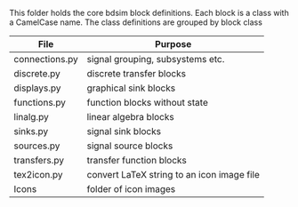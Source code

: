 This folder holds the core bdsim block definitions.
Each block is a class with a CamelCase name.
The class definitions are grouped by block class

| File | Purpose |
|------|---------|
|connections.py | signal grouping, subsystems etc. |
|discrete.py |  discrete transfer blocks |
|displays.py | graphical sink blocks |
|functions.py | function blocks without state |
|linalg.py | linear algebra blocks |
|sinks.py | signal sink blocks |
|sources.py | signal source blocks | 
|transfers.py | transfer function blocks |
|tex2icon.py | convert LaTeX string to an icon image file |
|Icons | folder of icon images |
